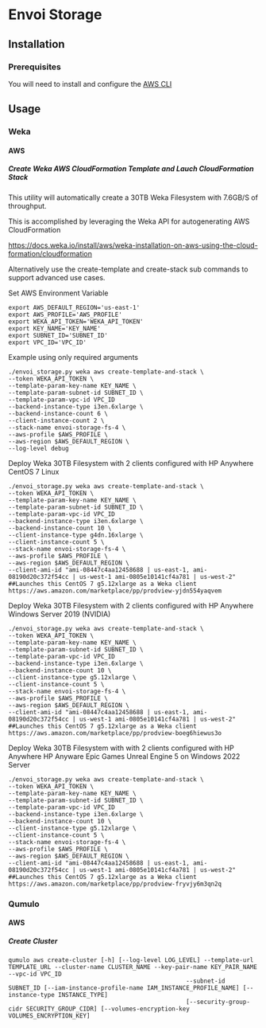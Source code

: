 # Envoi Storage

## Installation

### Prerequisites

You will need to install and configure the [AWS CLI](https://docs.aws.amazon.com/cli/latest/userguide/getting-started-install.html)  

## Usage

### Weka

#### AWS

##### Create Weka AWS CloudFormation Template and Lauch CloudFormation Stack

This utility will automatically create a 30TB Weka Filesystem with 7.6GB/S of throughput. 

This is accomplished by leveraging the Weka API for autogenerating AWS CloudFormation 

https://docs.weka.io/install/aws/weka-installation-on-aws-using-the-cloud-formation/cloudformation

Alternatively use the create-template and create-stack sub commands to support advanced use cases.

Set AWS Environment Variable

```shell
export AWS_DEFAULT_REGION='us-east-1'
export AWS_PROFILE='AWS_PROFILE'
export WEKA_API_TOKEN='WEKA_API_TOKEN'
export KEY_NAME='KEY_NAME'
export SUBNET_ID='SUBNET_ID'
export VPC_ID='VPC_ID'
```

Example using only required arguments
```shell
./envoi_storage.py weka aws create-template-and-stack \
--token WEKA_API_TOKEN \
--template-param-key-name KEY_NAME \
--template-param-subnet-id SUBNET_ID \
--template-param-vpc-id VPC_ID
--backend-instance-type i3en.6xlarge \
--backend-instance-count 6 \
--client-instance-count 2 \
--stack-name envoi-storage-fs-4 \
--aws-profile $AWS_PROFILE \
--aws-region $AWS_DEFAULT_REGION \
--log-level debug
```

Deploy Weka 30TB Filesystem with 2 clients configured with HP Anywhere CentOS 7 Linux
```shell
./envoi_storage.py weka aws create-template-and-stack \
--token WEKA_API_TOKEN \
--template-param-key-name KEY_NAME \
--template-param-subnet-id SUBNET_ID \
--template-param-vpc-id VPC_ID
--backend-instance-type i3en.6xlarge \
--backend-instance-count 10 \
--client-instance-type g4dn.16xlarge \
--client-instance-count 5 \
--stack-name envoi-storage-fs-4 \
--aws-profile $AWS_PROFILE \
--aws-region $AWS_DEFAULT_REGION \
--client-ami-id "ami-08447c4aa12458688 | us-east-1, ami-08190d20c372f54cc | us-west-1 ami-0805e10141cf4a781 | us-west-2" ##Launches this CentOS 7 g5.12xlarge as a Weka client
https://aws.amazon.com/marketplace/pp/prodview-yjdn554yaqvem
```


Deploy Weka 30TB Filesystem with 2 clients configured with HP Anywhere Windows Server 2019 (NVIDIA) 
```shell
./envoi_storage.py weka aws create-template-and-stack \
--token WEKA_API_TOKEN \
--template-param-key-name KEY_NAME \
--template-param-subnet-id SUBNET_ID \
--template-param-vpc-id VPC_ID
--backend-instance-type i3en.6xlarge \
--backend-instance-count 10 \
--client-instance-type g5.12xlarge \
--client-instance-count 5 \
--stack-name envoi-storage-fs-4 \
--aws-profile $AWS_PROFILE \
--aws-region $AWS_DEFAULT_REGION \
--client-ami-id "ami-08447c4aa12458688 | us-east-1, ami-08190d20c372f54cc | us-west-1 ami-0805e10141cf4a781 | us-west-2" ##Launches this CentOS 7 g5.12xlarge as a Weka client
https://aws.amazon.com/marketplace/pp/prodview-boeg6hiewus3o
```

Deploy Weka 30TB Filesystem with with 2 clients configured with HP Anywhere HP Anyware Epic Games Unreal Engine 5 on Windows 2022 Server
```shell
./envoi_storage.py weka aws create-template-and-stack \
--token WEKA_API_TOKEN \
--template-param-key-name KEY_NAME \
--template-param-subnet-id SUBNET_ID \
--template-param-vpc-id VPC_ID
--backend-instance-type i3en.6xlarge \
--backend-instance-count 10 \
--client-instance-type g5.12xlarge \
--client-instance-count 5 \
--stack-name envoi-storage-fs-4 \
--aws-profile $AWS_PROFILE \
--aws-region $AWS_DEFAULT_REGION \
--client-ami-id "ami-08447c4aa12458688 | us-east-1, ami-08190d20c372f54cc | us-west-1 ami-0805e10141cf4a781 | us-west-2" ##Launches this CentOS 7 g5.12xlarge as a Weka client
https://aws.amazon.com/marketplace/pp/prodview-fryvjy6m3qn2q
```

### Qumulo

#### AWS

##### Create Cluster

```shell
qumulo aws create-cluster [-h] [--log-level LOG_LEVEL] --template-url TEMPLATE_URL --cluster-name CLUSTER_NAME --key-pair-name KEY_PAIR_NAME --vpc-id VPC_ID
                                                  --subnet-id SUBNET_ID [--iam-instance-profile-name IAM_INSTANCE_PROFILE_NAME] [--instance-type INSTANCE_TYPE]
                                                  [--security-group-cidr SECURITY_GROUP_CIDR] [--volumes-encryption-key VOLUMES_ENCRYPTION_KEY]
```
